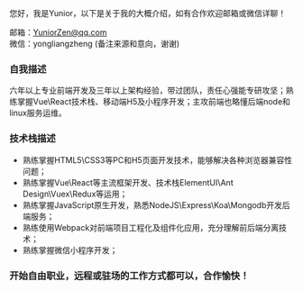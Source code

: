 您好，我是Yunior，以下是关于我的大概介绍，如有合作欢迎邮箱或微信详聊！

邮箱：YuniorZen@qq.com  
微信：yongliangzheng (备注来源和意向，谢谢)


### 自我描述
六年以上专业前端开发及三年以上架构经验，带过团队，责任心强能专研攻坚；熟练掌握Vue\React技术栈、移动端H5及小程序开发；主攻前端也略懂后端node和linux服务运维。

### 技术栈描述
- 熟练掌握HTML5\CSS3等PC和H5页面开发技术，能够解决各种浏览器兼容性问题；
- 熟练掌握Vue\React等主流框架开发、技术栈ElementUI\Ant Design\Vuex\Redux等运用；
- 熟练掌握JavaScript原生开发，熟悉NodeJS\Express\Koa\Mongodb开发后端服务；
- 熟练使用Webpack对前端项目工程化及组件化应用，充分理解前后端分离技术；
- 熟练掌握微信小程序开发；


### 开始自由职业，远程或驻场的工作方式都可以，合作愉快！
